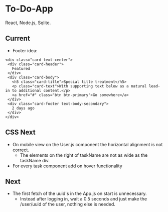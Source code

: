 # To-Do-App

React, Node.js, Sqlite.

## Current
 - Footer idea: 
 ```
 <div class="card text-center">
  <div class="card-header">
    Featured
  </div>
  <div class="card-body">
    <h5 class="card-title">Special title treatment</h5>
    <p class="card-text">With supporting text below as a natural lead-in to additional content.</p>
    <a href="#" class="btn btn-primary">Go somewhere</a>
  </div>
  <div class="card-footer text-body-secondary">
    2 days ago
  </div>
</div>
 ```

## CSS Next
- On mobile view on the User.js component the horizontal alignment is not correct.
    - The elements on the right of taskName are not as wide as the taskName div.
- For every task component add on hover functionality

## Next

- The first fetch of the uuid's in the App.js on start is unnecessary.
    - Instead after logging in, wait a 0.5 seconds and just make the /user/uuid of the user, nothing else is needed.

